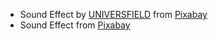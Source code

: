 * Sound Effect by <a href="https://pixabay.com/users/universfield-28281460/?utm_source=link-attribution&utm_medium=referral&utm_campaign=music&utm_content=140881">UNIVERSFIELD</a> from <a href="https://pixabay.com//?utm_source=link-attribution&utm_medium=referral&utm_campaign=music&utm_content=140881">Pixabay</a>
* Sound Effect from <a href="https://pixabay.com/?utm_source=link-attribution&utm_medium=referral&utm_campaign=music&utm_content=6713">Pixabay</a>
